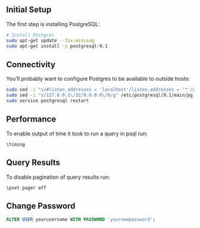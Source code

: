 Initial Setup
-------------

The first step is installing PostgreSQL:

```bash
# Install Postgres
sudo apt-get update --fix-missing
sudo apt-get install -y postgresql-9.1
```

Connectivity
------------

You'll probably want to configure Postgres to be available to outside hosts:

```bash
sudo sed -i "s/#listen_addresses = 'localhost'/listen_addresses = '*'/g" /etc/postgresql/9.1/main/postgresql.conf
sudo sed -i "s/127.0.0.1\/32/0.0.0.0\/0/g" /etc/postgresql/9.1/main/pg_hba.conf
sudo service postgresql restart
```

Performance
-----------

To enable output of time it took to run a query in psql run:

```
\timing
```

Query Results
-------------

To disable pagination of query results run:

```
\pset pager off
```

Change Password
---------------

```sql
ALTER USER yourusername WITH PASSWORD 'yournewpassword';
```
